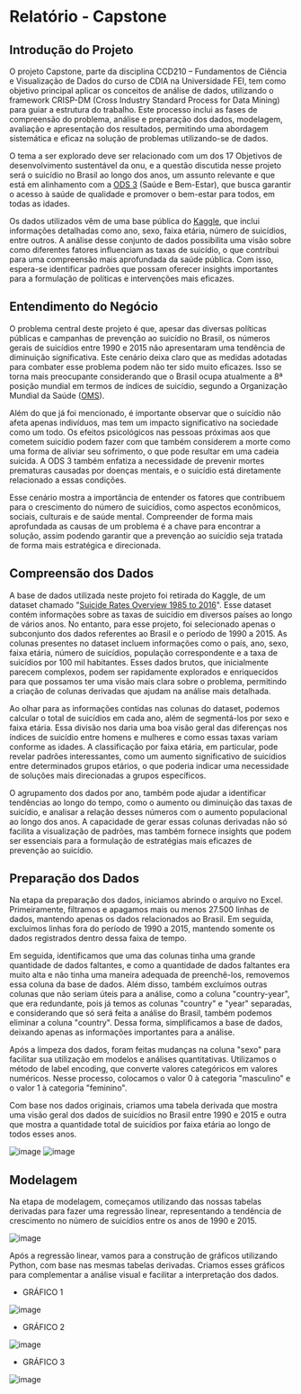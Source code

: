 # Relatório - Capstone
## Introdução do Projeto

  O projeto Capstone, parte da disciplina CCD210 – Fundamentos de Ciência e Visualização de Dados do curso de CDIA na Universidade FEI, tem como objetivo principal aplicar os conceitos de análise de dados, utilizando o framework CRISP-DM (Cross Industry Standard Process for Data Mining) para guiar a estrutura do trabalho. Este processo inclui as fases de compreensão do problema, análise e preparação dos dados, modelagem, avaliação e apresentação dos resultados, permitindo uma abordagem sistemática e eficaz na solução de problemas utilizando-se de dados.
  
  O tema a ser explorado deve ser relacionado com um dos 17 Objetivos de desenvolvimento sustentável da onu, e a questão discutida nesse projeto será o suicídio no Brasil ao longo dos anos, um assunto relevante e que está em alinhamento com a [ODS 3](https://brasil.un.org/pt-br/sdgs/3) (Saúde e Bem-Estar), que busca garantir o acesso à saúde de qualidade e promover o bem-estar para todos, em todas as idades.
    
  Os dados utilizados vêm de uma base pública do [Kaggle](https://www.kaggle.com/), que inclui informações detalhadas como ano, sexo, faixa etária, número de suicídios, entre outros. A análise desse conjunto de dados possibilita uma visão sobre como diferentes fatores influenciam as taxas de suicídio, o que contribui para uma compreensão mais aprofundada da saúde pública. Com isso, espera-se identificar padrões que possam oferecer insights importantes para a formulação de políticas e intervenções mais eficazes.

## Entendimento do Negócio

  O problema central deste projeto é que, apesar das diversas políticas públicas e campanhas de prevenção ao suicídio no Brasil, os números gerais de suicídios entre 1990 e 2015 não apresentaram uma tendência de diminuição significativa. Este cenário deixa claro que as medidas adotadas para combater esse problema podem não ter sido muito eficazes. Isso se torna mais preocupante considerando que o Brasil ocupa atualmente a 8ª posição mundial em termos de índices de suicídio, segundo a Organização Mundial da Saúde ([OMS](https://www.who.int/pt/about)).

  Além do que já foi mencionado, é importante observar que o suicídio não afeta apenas indivíduos, mas tem um impacto significativo na sociedade como um todo. Os efeitos psicológicos nas pessoas próximas aos que cometem suicídio podem fazer com que também considerem a morte como uma forma de aliviar seu sofrimento, o que pode resultar em uma cadeia suicida. A ODS 3 também enfatiza a necessidade de prevenir mortes prematuras causadas por doenças mentais, e o suicídio está diretamente relacionado a essas condições.

  Esse cenário mostra a importância de entender os fatores que contribuem para o crescimento do número de suicídios, como aspectos econômicos, sociais, culturais e de saúde mental. Compreender de forma mais aprofundada as causas de um problema é a chave para encontrar a solução, assim podendo garantir que a prevenção ao suicídio seja tratada de forma mais estratégica e direcionada.

## Compreensão dos Dados

  A base de dados utilizada neste projeto foi retirada do Kaggle, de um dataset chamado "[Suicide Rates Overview 1985 to 2016](https://www.kaggle.com/datasets/russellyates88/suicide-rates-overview-1985-to-2016)". Esse dataset contém informações sobre as taxas de suicídio em diversos países ao longo de vários anos. No entanto, para esse projeto, foi selecionado apenas o subconjunto dos dados referentes ao Brasil e o período de 1990 a 2015. As colunas presentes no dataset incluem informações como o país, ano, sexo, faixa etária, número de suicídios, população correspondente e a taxa de suicídios por 100 mil habitantes. Esses dados brutos, que inicialmente parecem complexos, podem ser rapidamente explorados e enriquecidos para que possamos ter uma visão mais clara sobre o problema, permitindo a criação de colunas derivadas que ajudam na análise mais detalhada.

  Ao olhar para as informações contidas nas colunas do dataset, podemos calcular o total de suicídios em cada ano, além de segmentá-los por sexo e faixa etária. Essa divisão nos daria uma boa visão geral das diferenças nos índices de suicídio entre homens e mulheres e como essas taxas variam conforme as idades. A classificação por faixa etária, em particular, pode revelar padrões interessantes, como um aumento significativo de suicídios entre determinados grupos etários, o que poderia indicar uma necessidade de soluções mais direcionadas a grupos específicos.

  O agrupamento dos dados por ano, também pode ajudar a identificar tendências ao longo do tempo, como o aumento ou diminuição das taxas de suicídio, e analisar a relação desses números com o aumento populacional ao longo dos anos. A capacidade de gerar essas colunas derivadas não só facilita a visualização de padrões, mas também fornece insights que podem ser essenciais para a formulação de estratégias mais eficazes de prevenção ao suicídio.

## Preparação dos Dados

  Na etapa da preparação dos dados, iniciamos abrindo o arquivo no Excel. Primeiramente, filtramos e apagamos mais ou menos 27.500 linhas de dados, mantendo apenas os dados relacionados ao Brasil. Em seguida, excluímos linhas fora do período de 1990 a 2015, mantendo somente os dados registrados dentro dessa faixa de tempo.

  Em seguida, identificamos que uma das colunas tinha uma grande quantidade de dados faltantes, e como a quantidade de dados faltantes era muito alta e não tinha uma maneira adequada de preenchê-los, removemos essa coluna da base de dados. Além disso, também excluímos outras colunas que não seriam úteis para a análise, como a coluna "country-year", que era redundante, pois já temos as colunas "country" e "year" separadas, e considerando que só será feita a análise do Brasil, também podemos eliminar a coluna "country". Dessa forma, simplificamos a base de dados, deixando apenas as informações importantes para a análise.

  Após a limpeza dos dados, foram feitas mudanças na coluna "sexo" para facilitar sua utilização em modelos e análises quantitativas. Utilizamos o método de label encoding, que converte valores categóricos em valores numéricos. Nesse processo, colocamos o valor 0 à categoria "masculino" e o valor 1 à categoria "feminino".

  Com base nos dados originais, criamos uma tabela derivada que mostra uma visão geral dos dados de suicídios no Brasil entre 1990 e 2015 e outra que mostra a quantidade total de suicídios por faixa etária ao longo de todos esses anos.
  
![image](https://github.com/user-attachments/assets/b5e323c1-8bcc-4480-823c-a5bdcfff8e3c) ![image](https://github.com/user-attachments/assets/8d7021f4-3ff0-4da4-adcf-114c82487e2b)

## Modelagem

  Na etapa de modelagem, começamos utilizando das nossas tabelas derivadas para fazer uma regressão linear, representando a tendência de crescimento no número de suicídios entre os anos de 1990 e 2015.
  
![image](https://github.com/user-attachments/assets/2c065c0c-9d5b-4019-a516-3eedfdb69ce5)

  Após a regressão linear, vamos para a construção de gráficos utilizando Python, com base nas mesmas tabelas derivadas. Criamos esses gráficos para complementar a análise visual e facilitar a interpretação dos dados.
  
* GRÁFICO 1

![image](https://github.com/user-attachments/assets/246f48c8-9bd1-48c7-833e-a4123b5c5eef)

* GRÁFICO 2

![image](https://github.com/user-attachments/assets/e074506d-e81e-429b-a205-226cbe079293)

* GRÁFICO 3

![image](https://github.com/user-attachments/assets/933d66f7-7cf4-4925-90fe-2d70d024b528)


  








  
  
